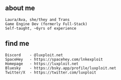 ## about me
    Laura/Ava, she/they and Trans 
    Game Engine Dev (formerly Full-Stack)
    Self-taught, ~6yrs of experience

## find me
    Discord    - @luxploit.net
    SpaceHey   - https://spacehey.com/lnkexploit
    Homepage   - https://luxploit.net
    Bluesky    - https://bsky.app/profile/luxploit.net
    Twitter/X  - https://twitter.com/luxploit
